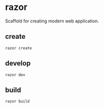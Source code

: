 # razor
Scaffold for creating modern web application.
## create
```shell
razor create
```
## develop
```shell
razor dev
```
## build
```shell
razor build
```
